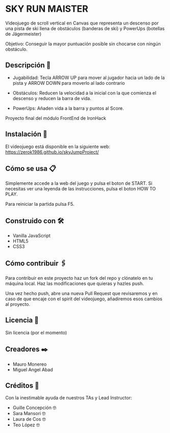 # SKY RUN MAISTER

Videojuego de scroll vertical en Canvas que representa un descenso por una pista de ski llena de obstáculos (banderas de ski) y PowerUps (botellas de Jägermeister)

Objetivo: Conseguir la mayor puntuación posible sin chocarse con ningún obstáculo.

## Descripción 🚀

- Jugabilidad: Tecla ARROW UP para mover al jugador hacia un lado de la pista y ARROW DOWN para moverlo al lado contrario

- Obstáculos: Reducen la velocidad a la inicial con la que comienza el descenso y reducen la barra de vida.

- PowerUps: Añaden vida a la barra y puntos al Score.

Proyecto final del módulo FrontEnd de IronHack

## Instalación 🔧

El videojuego está disponible en la siguiente web: https://zerok1986.github.io/skyJumpProject/

## Cómo se usa 📋

Simplemente accede a la web del juego y pulsa el boton de START. Si necesitas ver una leyenda de las instrucciones, pulsa el boton HOW TO PLAY.

Para reiniciar la partida pulsa F5.

## Construido con 🛠️

- Vanilla JavaScript
- HTML5
- CSS3

## Cómo contribuir 🖇️

Para contribuir en este proyecto haz un fork del repo y clónatelo en tu máquina local. Haz las modificaciones que quieras y hazles push.

Una vez hecho push, abre una nueva Pull Request que revisaremos y en caso de que encaje con el spirit del videojuego, añadiremos esos cambios al proyecto.

## Licencia 📄

Sin licencia (por el momento)

## Creadores ✒️

- Mauro Monereo
- Miguel Angel Abad

## Créditos 📢

Con la inestimable ayuda de nuestros TAs y Lead Instructor:

- Guille Concepción 🤓
- Sara Mansori 🤓
- Laura de Cos 🤓
- Teo López 🤓
